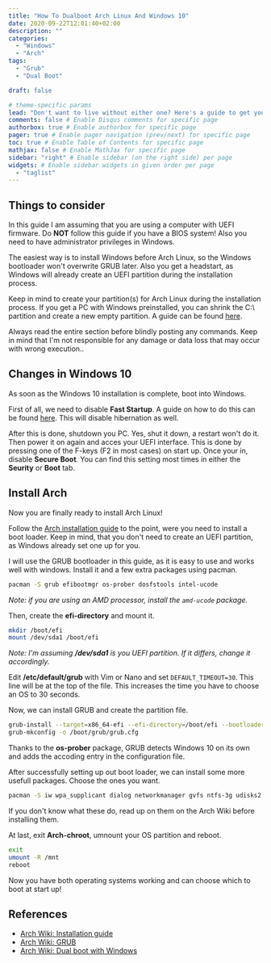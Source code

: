 ```yaml
---
title: "How To Dualboot Arch Linux And Windows 10"
date: 2020-09-22T12:01:40+02:00
description: ""
categories:
  - "Windows"
  - "Arch"
tags:
  - "Grub"
  - "Dual Boot"

draft: false

# theme-specific params
lead: "Don't want to live without either one? Here's a guide to get you going."
comments: false # Enable Disqus comments for specific page
authorbox: true # Enable authorbox for specific page
pager: true # Enable pager navigation (prev/next) for specific page
toc: true # Enable Table of Contents for specific page
mathjax: false # Enable MathJax for specific page
sidebar: "right" # Enable sidebar (on the right side) per page
widgets: # Enable sidebar widgets in given order per page
  - "taglist"
---
```


## Things to consider

In this guide I am assuming that you are using a computer with UEFI firmware. Do __NOT__ follow this guide if you have a BIOS system! Also you need to have administrator privileges in Windows.

The easiest way is to install Windows before Arch Linux, so the Windows bootloader won't overwrite GRUB later. Also you get a headstart, as Windows will already create an UEFI partition during the installation process.

Keep in mind to create your partition(s) for Arch Linux during the installation process. If you get a PC with Windows preinstalled, you can shrink the C:\ partition and create a new empty partition. A guide can be found [here](https://www.digitaltrends.com/computing/how-to-partition-a-hard-drive-in-windows/).

Always read the entire section before blindly posting any commands. Keep in mind that I'm not responsible for any damage or data loss that may occur with wrong execution..

## Changes in Windows 10

As soon as the Windows 10 installation is complete, boot into Windows.

First of all, we need to disable __Fast Startup__. A guide on how to do this can be found [here](https://www.tenforums.com/tutorials/4189-turn-off-fast-startup-windows-10-a.html). This will disable hibernation as well.

After this is done, shutdown you PC. Yes, shut it down, a restart won't do it. Then power it on again and acces your UEFI interface. This is done by pressing one of the F-keys (F2 in most cases) on start up. Once your in, disable __Secure Boot__. You can find this setting most times in either the __Seurity__ or __Boot__ tab. 

## Install Arch

Now you are finally ready to install Arch Linux!

Follow the [Arch installation guide](https://wiki.archlinux.org/index.php/Installation_guide) to the point, were you need to install a boot loader. Keep in mind, that you don't need to create an UEFI partition, as Windows already set one up for you.

I will use the GRUB bootloader in this guide, as it is easy to use and works well with windows. Install it and a few extra packages using pacman.

```bash
pacman -S grub efibootmgr os-prober dosfstools intel-ucode
```

_Note: if you are using an AMD processor, install the `amd-ucode` package._

Then, create the __efi-directory__ and mount it.

```bash
mkdir /boot/efi
mount /dev/sda1 /boot/efi
```

_Note: I'm assuming __/dev/sda1__ is you UEFI partition. If it differs, change it accordingly._

Edit __/etc/default/grub__ with Vim or Nano and set `DEFAULT_TIMEOUT=30`. This line will be at the top of the file. This increases the time you have to choose an OS to 30 seconds.

Now, we can install GRUB and create the partition file.

```bash
grub-install --target=x86_64-efi --efi-directory=/boot/efi --bootloader-id=grub --recheck
grub-mkconfig -o /boot/grub/grub.cfg
```

Thanks to the __os-prober__ package, GRUB detects Windows 10 on its own and adds the accoding entry in the configuration file.

After successfully setting up out boot loader, we can install some more usefull packages. Choose the ones you want.

```bash
pacman -S iw wpa_supplicant dialog networkmanager gvfs ntfs-3g udisks2
```

If you don't know what these do, read up on them on the Arch Wiki before installing them.

At last, exit __Arch-chroot__, umnount your OS partition and reboot.

```bash
exit
umount -R /mnt
reboot
```
Now you have both operating systems working and can choose which to boot at start up!

## References

- [Arch Wiki: Installation guide](https://wiki.archlinux.org/index.php/Installation_guide)
- [Arch Wiki: GRUB](https://wiki.archlinux.org/index.php/GRUB)
- [Arch Wiki: Dual boot with Windows](https://wiki.archlinux.org/index.php/Windows_and_Arch_Dual_Boot)
